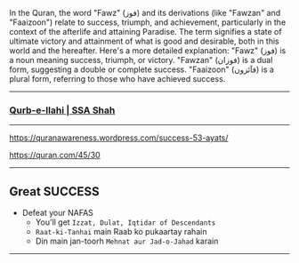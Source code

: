 In the Quran, the word "Fawz" (فوز) and its derivations (like "Fawzan" and "Faaizoon") relate to success, triumph, and achievement, particularly in the context of the afterlife and attaining Paradise. The term signifies a state of ultimate victory and attainment of what is good and desirable, both in this world and the hereafter. 
Here's a more detailed explanation:
"Fawz" (فوز) is a noun meaning success, triumph, or victory. 
"Fawzan" (فوزان) is a dual form, suggesting a double or complete success. 
"Faaizoon" (فآئزون) is a plural form, referring to those who have achieved success. 

***

### [Qurb-e-Ilahi | SSA Shah](https://www.youtube.com/shorts/TfzG9kI18FQ)

***

https://quranawareness.wordpress.com/success-53-ayats/


https://quran.com/45/30

***


## Great SUCCESS
* Defeat your NAFAS
   * You'll get `Izzat, Dulat, Iqtidar of Descendants`
   * `Raat-ki-Tanhai` main Raab ko pukaartay rahain
   * Din main jan-toorh `Mehnat aur Jad-o-Jahad` karain

***
